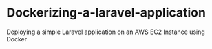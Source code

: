 # Dockerizing-a-laravel-application
Deploying a simple Laravel application on an AWS EC2 Instance using Docker
